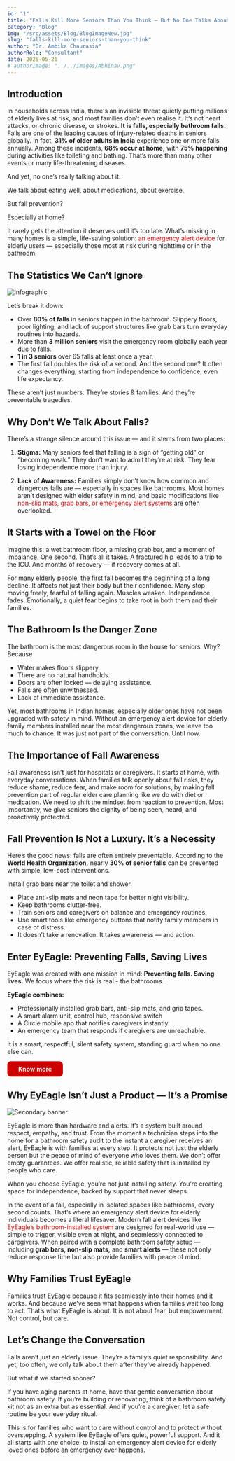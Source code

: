 ```yaml
---
id: "1"
title: "Falls Kill More Seniors Than You Think – But No One Talks About It"
category: "Blog"
img: "/src/assets/Blog/BlogImageNew.jpg"
slug: "falls-kill-more-seniors-than-you-think"
author: "Dr. Ambika Chaurasia"
authorRole: "Consultant"
date: 2025-05-26
# authorImage: "../../images/Abhinav.png"
---
```


<!-- # Falls Kill More Seniors Than You Think – But No One Talks About It -->

## Introduction

In households across India, there's an invisible threat quietly putting millions of elderly lives at risk, and most families don’t even realise it. It’s not heart attacks, or chronic disease, or strokes. **It is falls, especially bathroom falls.** Falls are one of the leading causes of injury-related deaths in seniors globally. In fact, **31% of older adults in India** experience one or more falls annually. Among these incidents, **68% occur at home,** with **75% happening** during activities like toileting and bathing. That’s more than many other events or many life-threatening diseases.

And yet, no one’s really talking about it.

We talk about eating well, about medications, about exercise.

But fall prevention?

Especially at home?

It rarely gets the attention it deserves until it’s too late. What’s missing in many homes is a simple, life-saving solution: <a href="https://eyeagle.ai/" style="color:#CC0000; text-decoration:none;" target="_blank" rel="noopener noreferrer">an emergency alert device</a>
for elderly users — especially those most at risk during nighttime or in the bathroom.

## The Statistics We Can’t Ignore

<img 
  src="/src/assets/Blog/BlogImage(Infographics)1.jpg" 
  alt="Infographic" 
   class="w-full lg:w-[80%] rounded-xl"
/>

Let’s break it down:

- Over **80% of falls** in seniors happen in the bathroom. Slippery floors, poor lighting, and lack of support structures like
  grab bars turn everyday routines into hazards.
- More than **3 million seniors** visit the emergency room globally each year due to falls.
- **1 in 3 seniors** over 65 falls at least once a year.
- The first fall doubles the risk of a second. And the second one? It often changes everything, starting from independence to confidence, even life expectancy.

These aren’t just numbers. They’re stories & families. And they’re preventable tragedies.

## Why Don’t We Talk About Falls?

There’s a strange silence around this issue — and it stems from two places:

1. **Stigma:** Many seniors feel that falling is a sign of “getting old” or “becoming weak.” They don’t want to admit they’re at risk. They fear losing independence more than injury.

2. **Lack of Awareness:** Families simply don’t know how common and dangerous falls are — especially in spaces like bathrooms. Most homes aren’t designed with elder safety in mind, and basic modifications like <a href="https://eyeagle.ai/solution/" style="color:#CC0000; text-decoration:none;" target="_blank" rel="noopener noreferrer">
   non-slip mats, grab bars, or emergency alert systems
   </a>
   are often overlooked.

## It Starts with a Towel on the Floor

Imagine this: a wet bathroom floor, a missing grab bar, and a moment of imbalance. One second. That’s all it takes. A fractured hip leads to a trip to the ICU. And months of recovery — if recovery comes at all.

For many elderly people, the first fall becomes the beginning of a long decline. It affects not just their body but their confidence. Many stop moving freely, fearful of falling again. Muscles weaken. Independence fades. Emotionally, a quiet fear begins to take root in both them and their families.

## The Bathroom Is the Danger Zone

The bathroom is the most dangerous room in the house for seniors.
Why? Because

- Water makes floors slippery.
- There are no natural handholds.
- Doors are often locked — delaying assistance.
- Falls are often unwitnessed.
- Lack of immediate assistance.

Yet, most bathrooms in Indian homes, especially older ones have not been upgraded with safety in mind. Without an emergency alert device for elderly family members installed near the most dangerous zones, we leave too much to chance. It was just not part of the conversation. Until now.

## The Importance of Fall Awareness

Fall awareness isn’t just for hospitals or caregivers. It starts at home, with everyday conversations. When families talk openly about fall risks, they reduce shame, reduce fear, and make room for solutions, by making fall prevention part of regular elder care planning like we do with diet or medication. We need to shift the mindset from reaction to prevention. Most importantly, we give seniors the dignity of being seen, heard, and proactively protected.

## Fall Prevention Is Not a Luxury. It’s a Necessity

Here’s the good news: falls are often entirely preventable. According to the **World Health Organization,** nearly **30% of senior falls** can be prevented with simple, low-cost interventions.

Install grab bars near the toilet and shower.

- Place anti-slip mats and neon tape for better night visibility.
- Keep bathrooms clutter-free.
- Train seniors and caregivers on balance and emergency routines.
- Use smart tools like emergency buttons that notify family members in case of distress.
- It doesn’t take a renovation. It takes awareness — and action.

## Enter EyEagle: Preventing Falls, Saving Lives

EyEagle was created with one mission in mind: **Preventing falls. Saving lives.** We focus where the risk is real - the bathrooms.

**EyEagle combines:**

- Professionally installed grab bars, anti-slip mats, and grip tapes.
- A smart alarm unit, control hub, responsive switch
- A Circle mobile app that notifies caregivers instantly.
- An emergency team that responds if caregivers are unreachable.

It is a smart, respectful, silent safety system, standing guard when no one else can.

<a href="https://eyeagle.ai/solution/" style="display: inline-flex; align-items: center; gap: 0.5rem; padding: 0.5rem 1.5rem; border: 1px solid #CC0000; color: white; background-color: #cc0000; font-weight: 600; border-radius: 0.5rem; text-decoration: none; transition: background-color 0.3s;" target="_blank" rel="noopener noreferrer">
Know more
</a>

## Why EyEagle Isn’t Just a Product — It’s a Promise

<img 
  src="/src/assets/Blog/BlogImage(SecondaryBannerImage)1.jpg" 
  alt="Secondary banner" 
  class="w-full lg:w-[80%] rounded-xl"
/>

EyEagle is more than hardware and alerts. It’s a system built around respect, empathy, and trust. From the moment a technician steps into the home for a bathroom safety audit to the instant a caregiver receives an alert, EyEagle is with families at every step. It protects not just the elderly person but the peace of mind of everyone who loves them. We don’t offer empty guarantees. We offer realistic, reliable safety that is installed by people who care.

When you choose EyEagle, you’re not just installing safety. You’re creating space for independence, backed by support that never sleeps.

In the event of a fall, especially in isolated spaces like bathrooms, every second counts. That’s where an emergency alert device for elderly individuals becomes a literal lifesaver. Modern fall alert devices like <a href="https://eyeagle.ai/solution/" style="color:#CC0000; text-decoration:none;" target="_blank" rel="noopener noreferrer">
EyEagle’s bathroom-installed system
</a>
are designed for real-world use — simple to trigger, visible even at night, and seamlessly connected to caregivers. When paired with a complete bathroom safety setup — including **grab bars, non-slip mats,** and **smart alerts** — these not only reduce response time but also provide families with peace of mind.

## Why Families Trust EyEagle

Families trust EyEagle because it fits seamlessly into their homes and it works. And because we’ve seen what happens when families wait too long to act. That’s what EyEagle is about. It is not about fear, but empowerment. Not control, but care.

## Let’s Change the Conversation

Falls aren’t just an elderly issue. They’re a family’s quiet responsibility. And yet, too often, we only talk about them after they’ve already happened.

But what if we started sooner?

If you have aging parents at home, have that gentle conversation about bathroom safety. If you’re building or renovating, think of a bathroom safety kit not as an extra but as essential. And if you’re a caregiver, let a safe routine be your everyday ritual.

This is for families who want to care without control and to protect without overstepping. A system like EyEagle offers quiet, powerful support. And it all starts with one choice: to install an emergency alert device for elderly loved ones before an emergency ever happens.
